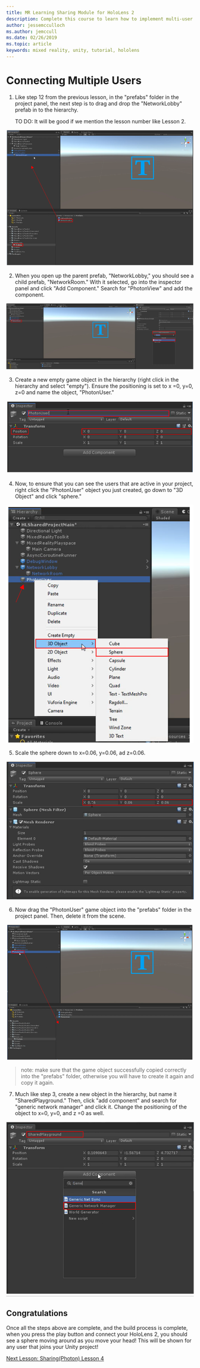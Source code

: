 ```yaml
---
title: MR Learning Sharing Module for HoloLens 2
description: Complete this course to learn how to implement multi-user shared experiences within a HoloLens 2 application.
author: jessemcculloch
ms.author: jemccull
ms.date: 02/26/2019
ms.topic: article
keywords: mixed reality, unity, tutorial, hololens
---
```


# **Connecting Multiple Users** 

1. Like step 12 from the previous lesson, in the "prefabs" folder in the project panel, the next step is to drag and drop the "NetworkLobby" prefab in to the hierarchy. 

   TO DO: It will be good if we mention the lesson number like Lesson 2.

![Module3Chapter3step1im](images/module3chapter3step1im.PNG)

2. When you open up the parent prefab, "NetworkLobby," you should see a child prefab, "NetworkRoom." With it selected, go into the inspector panel and click "Add Component." Search for "PhotonView" and add the component.

![Module3Chapter3tep2im](images/module3chapter3step2im.PNG)

3. Create a new empty game object in the hierarchy (right click in the hierarchy and select "empty"). Ensure the positioning is set to x =0, y=0, z=0 and name the object, "PhotonUser."

![Module3Chapter3step3im](images/module3chapter3step3im.PNG)

4. Now, to ensure that you can see the users that are active in your project, right click the "PhotonUser" object you just created, go down to "3D Object" and click "sphere."

![Module3Chapter3step4im](images/module3chapter3step4im.PNG)

5. Scale the sphere down to x=0.06, y=0.06, ad z=0.06.

![Module3hapter3step5im](images/module3chapter3step5im.PNG)

6. Now drag the "PhotonUser" game object into the "prefabs" folder in the project panel. Then, delete it from the scene.

![Module3Chapter3step6im](images/module3chapter3step6im.PNG)

> note: make sure that the game object successfully copied correctly into the "prefabs" folder, otherwise you will have to create it again and copy it again.

7. Much like step 3, create a new object in the hierarchy, but name it "SharedPlayground." Then, click "add component" and search for "generic network manager" and click it. Change the positioning of the object to x=0, y=0, and z =0 as well.

![Module3Chapter3step7im](images/module3chapter3step7im.PNG)


## Congratulations

Once all the steps above are complete, and the build process is complete, when you press the play button and connect your HoloLens 2, you should see a sphere moving around as you move your head! This will be shown for any user that joins your Unity project!

[Next Lesson: Sharing(Photon) Lesson 4](mrlearning-sharing(photon)-ch4.md)

